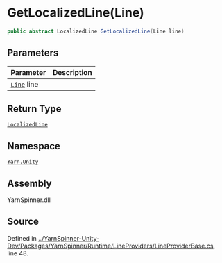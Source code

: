 # GetLocalizedLine\(Line\)

```csharp
public abstract LocalizedLine GetLocalizedLine(Line line)
```

## Parameters

| Parameter | Description |
| :--- | :--- |
| [`Line`](../../yarn/line/) line |  |

## Return Type

[`LocalizedLine`](../localizedline/)

## Namespace

[`Yarn.Unity`](../)

## Assembly

YarnSpinner.dll

## Source

Defined in [../YarnSpinner-Unity-Dev/Packages/YarnSpinner/Runtime/LineProviders/LineProviderBase.cs](https://github.com/YarnSpinnerTool/YarnSpinner-Unity//blob/develop/Runtime/LineProviders/LineProviderBase.cs#L48), line 48.

